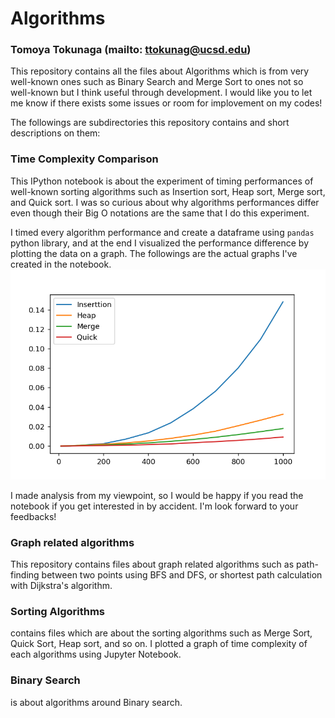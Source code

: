 # Algorithms
### Tomoya Tokunaga (mailto: ttokunag@ucsd.edu)

This repository contains all the files about Algorithms which is from very well-known ones such as Binary Search and Merge Sort to ones not so well-known but I think useful through development. I would like you to let me know if there exists some issues or room for implovement on my codes!

The followings are subdirectories this repository contains and short descriptions on them:
### Time Complexity Comparison
This IPython notebook is about the experiment of timing performances of well-known sorting algorithms such as Insertion sort, Heap sort, Merge sort, and Quick sort. I was so curious about why algorithms performances differ even though their Big O notations are the same that I do this experiment.

I timed every algorithm performance and create a dataframe using `pandas` python library, and at the end I visualized the performance difference by plotting the data on a graph. The followings are the actual graphs I've created in the notebook.<br>
<img src="https://github.com/ttokunag/Algorithms/blob/master/Time_Complexity_Comparison/pictures/runtime_analysis1.png" width="550">

I made analysis from my viewpoint, so I would be happy if you read the notebook if you get interested in by accident. I'm look forward to your feedbacks!

### Graph related algorithms
This repository contains files about graph related algorithms such as path-finding between two points using BFS and DFS, or shortest path calculation with Dijkstra's algorithm.

### Sorting Algorithms
contains files which are about the sorting algorithms such as Merge Sort, Quick Sort, Heap sort, and so on.
I plotted a graph of time complexity of each algorithms using Jupyter Notebook.

### Binary Search
is about algorithms around Binary search.
